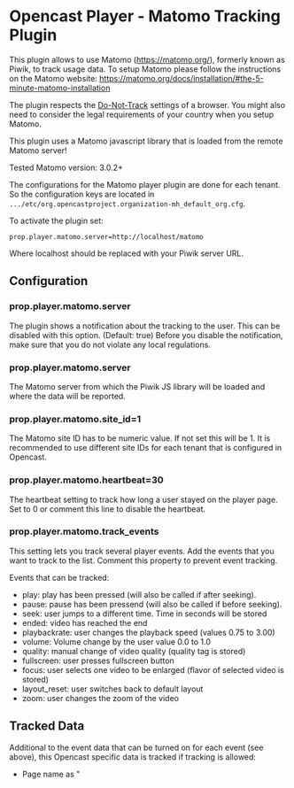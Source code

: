 Opencast Player - Matomo Tracking Plugin
=======================================

This plugin allows to use Matomo (https://matomo.org/), formerly known as Piwik, to track usage data. To setup Matomo
please follow the instructions on the Matomo website:
https://matomo.org/docs/installation/#the-5-minute-matomo-installation

The plugin respects the [Do-Not-Track](https://en.wikipedia.org/wiki/Do_Not_Track) settings of a browser. You might also
need to consider the legal requirements of your country when you setup Matomo.

This plugin uses a Matomo javascript library that is loaded from the remote Matomo server!

Tested Matomo version: 3.0.2+

The configurations for the Matomo player plugin are done for each tenant. So the configuration keys are located in
`.../etc/org.opencastproject.organization-mh_default_org.cfg`.

To activate the plugin set:

    prop.player.matomo.server=http://localhost/matomo

Where localhost should be replaced with your Piwik server URL.

Configuration
-------------

### prop.player.matomo.server

The plugin shows a notification about the tracking to the user. This can be disabled with this option. (Default: true)
Before you disable the notification, make sure that you do not violate any local regulations.

### prop.player.matomo.server

The Matomo server from which the Piwik JS library will be loaded and where the data will be reported.

### prop.player.matomo.site_id=1

The Matomo site ID has to be numeric value. If not set this will be 1. It is recommended to use different site IDs for
each tenant that is configured in Opencast.

### prop.player.matomo.heartbeat=30

The heartbeat setting to track how long a user stayed on the player page. Set to 0 or comment this line to
disable the heartbeat.

### prop.player.matomo.track_events

This setting lets you track several player events. Add the events that you want to track to the list. Comment this
property to prevent event tracking.

Events that can be tracked:

* play: play has been pressed (will also be called if after seeking).
* pause: pause has been pressend (will also be called if before seeking).
* seek: user jumps to a different time. Time in seconds will be stored
* ended: video has reached the end
* playbackrate: user changes the playback speed (values 0.75 to 3.00)
* volume: Volume change by the user value 0.0 to 1.0
* quality: manual change of video quality (quality tag is stored)
* fullscreen: user presses fullscreen button
* focus: user selects one video to be enlarged (flavor of selected video is stored)
* layout_reset: user switches back to default layout
* zoom: user changes the zoom of the video

Tracked Data
------------

Additional to the event data that can be turned on for each event (see above), this Opencast specific data is tracked
if tracking is allowed:

* Page name as "<title of the event> - <lecturer name>"
* Custom Matomo variables:
    * "event" as "<title of the event> (<event id>)"
    * "series" as "<title of the series> (<series id>)"
    * "presenter"
    * "view_mode" which can be "desktop", "mobile" or "embed"

Heartbeat data does not show how long a video has been played but how long a viewer remained on the page, while the page
was in the foreground.
